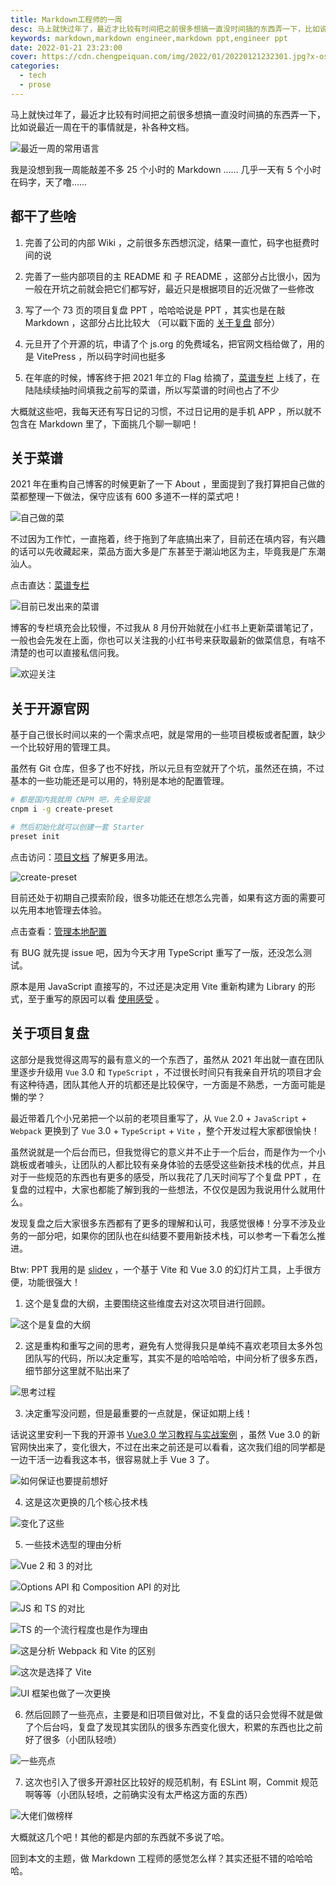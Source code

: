 ```yaml
---
title: Markdown工程师的一周
desc: 马上就快过年了，最近才比较有时间把之前很多想搞一直没时间搞的东西弄一下，比如说最近一周在干的事情就是，补各种文档。我是没想到我一周能敲差不多 25 个小时的 Markdown … 几乎一天有 5 个小时在码字，天了噜…
keywords: markdown,markdown engineer,markdown ppt,engineer ppt
date: 2022-01-21 23:23:00
cover: https://cdn.chengpeiquan.com/img/2022/01/20220121232301.jpg?x-oss-process=image/interlace,1
categories:
  - tech
  - prose
---
```


马上就快过年了，最近才比较有时间把之前很多想搞一直没时间搞的东西弄一下，比如说最近一周在干的事情就是，补各种文档。

![最近一周的常用语言](https://cdn.chengpeiquan.com/img/2022/01/20220121232856.png)

我是没想到我一周能敲差不多 25 个小时的 Markdown …… 几乎一天有 5 个小时在码字，天了噜……

## 都干了些啥

1. 完善了公司的内部 Wiki ，之前很多东西想沉淀，结果一直忙，码字也挺费时间的说

2. 完善了一些内部项目的主 README 和 子 README ，这部分占比很小，因为一般在开坑之前就会把它们都写好，最近只是根据项目的近况做了一些修改

3. 写了一个 73 页的项目复盘 PPT ，哈哈哈说是 PPT ，其实也是在敲 Markdown ，这部分占比比较大 （可以戳下面的 [关于复盘](#关于复盘) 部分）

4. 元旦开了个开源的坑，申请了个 js.org 的免费域名，把官网文档给做了，用的是 VitePress ，所以码字时间也挺多

5. 在年底的时候，博客终于把 2021 年立的 Flag 给摘了，[菜谱专栏](https://chengpeiquan.com/cookbook) 上线了，在陆陆续续抽时间填我之前写的菜谱，所以写菜谱的时间也占了不少

大概就这些吧，我每天还有写日记的习惯，不过日记用的是手机 APP ，所以就不包含在 Markdown 里了，下面挑几个聊一聊吧！

## 关于菜谱

2021 年在重构自己博客的时候更新了一下 About ，里面提到了我打算把自己做的菜都整理一下做法，保守应该有 600 多道不一样的菜式吧！

![自己做的菜](https://cdn.chengpeiquan.com/img/2021/02/20210218210634.jpg?x-oss-process=image/interlace,1)

不过因为工作忙，一直拖着，终于拖到了年底搞出来了，目前还在填内容，有兴趣的话可以先收藏起来，菜品方面大多是广东甚至于潮汕地区为主，毕竟我是广东潮汕人。

点击直达：[菜谱专栏](https://chengpeiquan.com/cookbook)

![目前已发出来的菜谱](https://cdn.chengpeiquan.com/img/2022/01/20220122012527.jpg?x-oss-process=image/interlace,1)

博客的专栏填充会比较慢，不过我从 8 月份开始就在小红书上更新菜谱笔记了，一般也会先发在上面，你也可以关注我的小红书号来获取最新的做菜信息，有啥不清楚的也可以直接私信问我。

![欢迎关注](https://cdn.chengpeiquan.com/img/2022/01/20220122013207.jpg?x-oss-process=image/interlace,1)

## 关于开源官网

基于自己很长时间以来的一个需求点吧，就是常用的一些项目模板或者配置，缺少一个比较好用的管理工具。

虽然有 Git 仓库，但多了也不好找，所以元旦有空就开了个坑，虽然还在搞，不过基本的一些功能还是可以用的，特别是本地的配置管理。

```bash
# 都是国内我就用 CNPM 吧，先全局安装
cnpm i -g create-preset

# 然后初始化就可以创建一套 Starter
preset init
```

点击访问：[项目文档](https://preset.js.org/zh/) 了解更多用法。

![create-preset](https://cdn.chengpeiquan.com/img/2021/11/20220110155037.gif)

目前还处于初期自己摸索阶段，很多功能还在想怎么完善，如果有这方面的需要可以先用本地管理去体验。

点击查看：[管理本地配置](https://preset.js.org/zh/docs.html#%E7%AE%A1%E7%90%86%E6%9C%AC%E5%9C%B0%E9%85%8D%E7%BD%AE)

有 BUG 就先提 issue 吧，因为今天才用 TypeScript 重写了一版，还没怎么测试。

原本是用 JavaScript 直接写的，不过还是决定用 Vite 重新构建为 Library 的形式，至于重写的原因可以看 [使用感受](https://chengpeiquan.com/article/javascript-with-typescript-type-checking.html#%E4%BD%BF%E7%94%A8%E6%84%9F%E5%8F%97) 。

## 关于项目复盘

这部分是我觉得这周写的最有意义的一个东西了，虽然从 2021 年出就一直在团队里逐步升级用 `Vue` 3.0 和 `TypeScript` ，不过很长时间只有我亲自开坑的项目才会有这种待遇，团队其他人开的坑都还是比较保守，一方面是不熟悉，一方面可能是懒的学？

最近带着几个小兄弟把一个以前的老项目重写了，从 `Vue` 2.0 + `JavaScript` + `Webpack` 更换到了 `Vue` 3.0 + `TypeScript` + `Vite` ，整个开发过程大家都很愉快！

虽然说就是一个后台而已，但我觉得它的意义并不止于一个后台，而是作为一个小跳板或者噱头，让团队的人都比较有亲身体验的去感受这些新技术栈的优点，并且对于一些规范的东西也有更多的感受，所以我花了几天时间写了个复盘 PPT ，在复盘的过程中，大家也都能了解到我的一些想法，不仅仅是因为我说用什么就用什么。

发现复盘之后大家很多东西都有了更多的理解和认可，我感觉很棒！分享不涉及业务的一部分吧，如果你的团队也在纠结要不要用新技术栈，可以参考一下看怎么推进。

Btw: PPT 我用的是 [slidev](https://cn.sli.dev/) ，一个基于 Vite 和 Vue 3.0 的幻灯片工具，上手很方便，功能很强大！

1. 这个是复盘的大纲，主要围绕这些维度去对这次项目进行回顾。

![这个是复盘的大纲](https://cdn.chengpeiquan.com/img/2022/01/20220122004937.jpg?x-oss-process=image/interlace,1)

2. 这是重构和重写之间的思考，避免有人觉得我只是单纯不喜欢老项目太多外包团队写的代码，所以决定重写，其实不是的哈哈哈哈，中间分析了很多东西，细节部分这里就不贴出来了

![思考过程](https://cdn.chengpeiquan.com/img/2022/01/20220122004938.jpg?x-oss-process=image/interlace,1)

3. 决定重写没问题，但是最重要的一点就是，保证如期上线！

话说这里安利一下我的开源书 [Vue3.0 学习教程与实战案例](https://vue3.chengpeiquan.com/) ，虽然 Vue 3.0 的新官网快出来了，变化很大，不过在出来之前还是可以看看，这次我们组的同学都是一边干活一边看我这本书，很容易就上手 Vue 3 了。

![如何保证也要提前想好](https://cdn.chengpeiquan.com/img/2022/01/20220122004939.jpg?x-oss-process=image/interlace,1)

4. 这是这次更换的几个核心技术栈

![变化了这些](https://cdn.chengpeiquan.com/img/2022/01/20220122004940.jpg?x-oss-process=image/interlace,1)

5. 一些技术选型的理由分析

![Vue 2 和 3 的对比](https://cdn.chengpeiquan.com/img/2022/01/20220122004941.jpg?x-oss-process=image/interlace,1)

![Options API 和 Composition API 的对比](https://cdn.chengpeiquan.com/img/2022/01/20220122004942.jpg?x-oss-process=image/interlace,1)

![JS 和 TS 的对比](https://cdn.chengpeiquan.com/img/2022/01/20220122004943.jpg?x-oss-process=image/interlace,1)

![TS 的一个流行程度也是作为理由](https://cdn.chengpeiquan.com/img/2022/01/20220122004944.jpg?x-oss-process=image/interlace,1)

![这是分析 Webpack 和 Vite 的区别](https://cdn.chengpeiquan.com/img/2022/01/20220122004945.jpg?x-oss-process=image/interlace,1)

![这次是选择了 Vite](https://cdn.chengpeiquan.com/img/2022/01/20220122004946.jpg?x-oss-process=image/interlace,1)

![UI 框架也做了一次更换](https://cdn.chengpeiquan.com/img/2022/01/20220122004947.jpg?x-oss-process=image/interlace,1)

6. 然后回顾了一些亮点，主要是和旧项目做对比，不复盘的话只会觉得不就是做了个后台吗，复盘了发现其实团队的很多东西变化很大，积累的东西也比之前好了很多（小团队轻喷）

![一些亮点](https://cdn.chengpeiquan.com/img/2022/01/20220122004948.jpg?x-oss-process=image/interlace,1)

7. 这次也引入了很多开源社区比较好的规范机制，有 ESLint 啊，Commit 规范啊等等（小团队轻喷，之前确实没有太严格这方面的东西）

![大佬们做榜样](https://cdn.chengpeiquan.com/img/2022/01/20220122004949.jpg?x-oss-process=image/interlace,1)

大概就这几个吧！其他的都是内部的东西就不多说了哈。

回到本文的主题，做 Markdown 工程师的感觉怎么样？其实还挺不错的哈哈哈哈。
